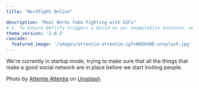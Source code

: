 ```yaml
---
title: "Nerdfight Online"

description: "Real Nerds Fake Fighting with GIFs"
# 1. To ensure Netlify triggers a build on our exampleSite instance, we need to change a file in the exampleSite directory.
theme_version: '2.8.2'
cascade:
  featured_image: '/images/attentie-attentie-ig7vN6OkGNE-unsplash.jpg'
---
```

We're currently in startup mode, trying to make sure that all the things that make a good social network are in place before we start inviting people.

Photo by [Attentie Attentie](https://unsplash.com/@attentieattentie?utm_source=unsplash&utm_medium=referral&utm_content=creditCopyText) on [Unsplash](https://unsplash.com/photos/ig7vN6OkGNE?utm_source=unsplash&utm_medium=referral&utm_content=creditCopyText)

